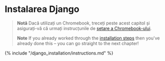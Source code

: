 # Instalarea Django

> **Notă** Dacă utilizați un Chromebook, treceți peste acest capitol și asigurați-vă că urmați instrucțunile de [setare a Chromebook-ului](../chromebook_setup/README.md).
> 
> **Note** If you already worked through the [installation steps](../installation/README.md) then you've already done this – you can go straight to the next chapter!

{% include "/django_installation/instructions.md" %}
